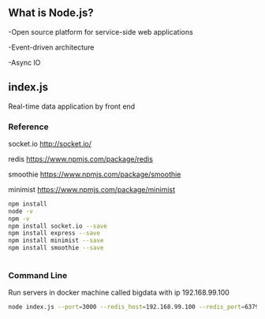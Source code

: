 ## What is Node.js?
-Open source platform for service-side web applications

-Event-driven architecture

-Async IO


## index.js
Real-time data application by front end

### Reference
socket.io       http://socket.io/

redis           https://www.npmjs.com/package/redis

smoothie        https://www.npmjs.com/package/smoothie

minimist        https://www.npmjs.com/package/minimist

```sh
npm install
node -v
npm -v
npm install socket.io --save
npm install express --save
npm install minimist --save
npm install smoothie --save
 
```

### Command Line
Run servers in docker machine called bigdata with ip 192.168.99.100
```sh
node index.js --port=3000 --redis_host=192.168.99.100 --redis_port=6379 --subscribe_topic=average-stock-price
```
